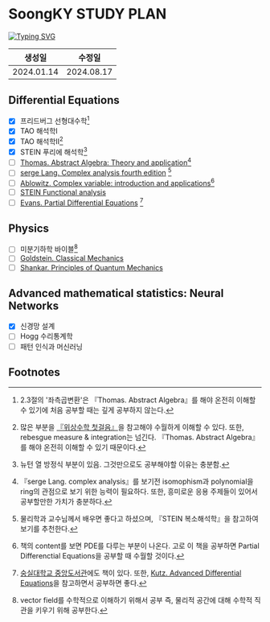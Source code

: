 # SoongKY STUDY PLAN
[![Typing SVG](https://readme-typing-svg.demolab.com?font=Tinos&pause=1000&width=435&lines=Soongsil+Unv.+Physics)](https://git.io/typing-svg)

| 생성일        | 수정일        |
|------------|------------|
| 2024.01.14 | 2024.08.17 |

##  Differential Equations
- [x] 프리드버그 선형대수학[^1]
- [x] TAO 해석학Ⅰ
- [x] TAO 해석학Ⅱ[^2]
- [x] STEIN 푸리에 해석학[^3]
- [ ] [Thomas. Abstract Algebra: Theory and application](http://abstract.pugetsound.edu/download.html)[^4]
- [ ] [serge Lang. Complex analysis fourth edition](https://www.amazon.com/Complex-Analysis-Graduate-Texts-Mathematics/dp/0387978860) [^5]
- [ ] [Ablowitz. Complex variable: introduction and applications](https://ftfsite.ru/wp-content/files/tfkp_endlish_2.2.pdf)[^6]
- [ ] [STEIN Functional analysis](https://bpb-us-w2.wpmucdn.com/u.osu.edu/dist/0/26656/files/2023/10/STEIN-Shakarchi-Stein-Functional-Analysis_-Introduction-to-Further-Topics-in-Analysis-Princeton-Lectures-in-Analysis-Princeton-University-Press-2011.pdf)
- [ ] [Evans. Partial Differential Equations](http://home.ustc.edu.cn/~wclw8181/wffc.files/Partial%20Differential%20Equations.Evans.pdf) [^7]
## Physics
- [ ] 미분기하학 바이블[^8]
- [ ] [Goldstein. Classical Mechanics](https://www.math.toronto.edu/khesin/biblio/GoldsteinPooleSafkoClassicalMechanics.pdf)
- [ ] [Shankar. Principles of Quantum Mechanics](https://product.kyobobook.co.kr/detail/S000002413454)
## Advanced mathematical statistics: Neural Networks
- [x] 신경망 설계
- [ ] Hogg 수리통계학
- [ ] 패턴 인식과 머신러닝

## Footnotes
[^1]: 2.3절의 '좌측곱변환'은 『Thomas. Abstract Algebra』를 해야 온전히 이해할 수 있기에 처음 공부할 때는 깊게 공부하지 않는다.
[^2]: 많은 부분을 [『위상수학 첫걸음』](https://product.kyobobook.co.kr/detail/S000200585522)을 참고해야 수월하게 이해할 수 있다. 또한, rebesgue measure & integration는 넘긴다. 『Thomas. Abstract Algebra』를 해야 온전히 이해할 수 있기 때문이다.
[^3]: 뉴턴 열 방정식 부분이 있음. 그것만으로도 공부해야할 이유는 충분함.
[^4]:『serge Lang. complex analysis』를 보기전 isomophism과 polynomial을 ring의 관점으로 보기 위한 능력이 필요하다. 또한, 흥미로운 응용 주제들이 있어서 공부할만한 가치가 충분하다.
[^5]: 물리학과 교수님께서 배우면 좋다고 하셨으며, 『STEIN 복소해석학』을 참고하여 보기를 추천한다.
[^6]: 책의 content를 보면 PDE를 다루는 부분이 나온다. 고로 이 책을 공부하면 Partial Differenctial Equations을 공부할 때 수월할 것이다.
[^7]: [숭실대학교 중앙도서관](https://oasis.ssu.ac.kr/search/i-discovery/4977203?type=biblios-list-view)에도 책이 있다. 또한, [Kutz. Advanced Differential Equations](https://arxiv.org/pdf/2012.14591)을 참고하면서 공부하면 좋다.
[^8]: vector field를 수학적으로 이해하기 위해서 공부 즉, 물리적 공간에 대해 수학적 직관을 키우기 위해 공부한다.
